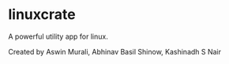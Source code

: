 # linuxcrate

A powerful utility app for linux.

Created by Aswin Murali, Abhinav Basil Shinow, Kashinadh S Nair
